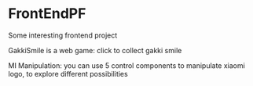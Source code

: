 # FrontEndPF
Some interesting frontend project

GakkiSmile is a web game: click to collect gakki smile

MI Manipulation: you can use 5 control components to manipulate xiaomi logo, to explore different possibilities
